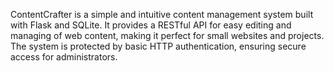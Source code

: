 ContentCrafter is a simple and intuitive content management system built with Flask and SQLite. It provides a RESTful API for easy editing and managing of web content, making it perfect for small websites and projects. The system is protected by basic HTTP authentication, ensuring secure access for administrators.
